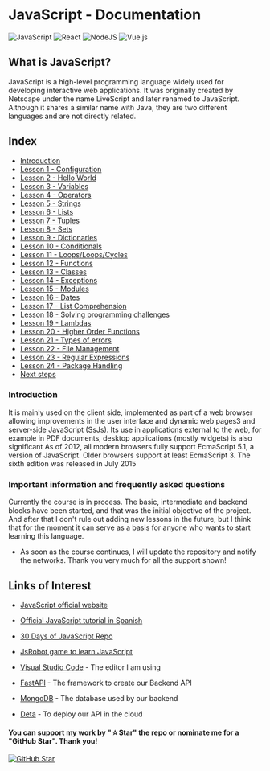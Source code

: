 # JavaScript - Documentation

![JavaScript](https://img.shields.io/badge/javascript-%23323330.svg?style=for-the-badge&logo=javascript&logoColor=%23F7DF1E)
![React](https://img.shields.io/badge/react-%2320232a.svg?style=for-the-badge&logo=react&logoColor=%2361DAFB)
![NodeJS](https://img.shields.io/badge/node.js-6DA55F?style=for-the-badge&logo=node.js&logoColor=white)
![Vue.js](https://img.shields.io/badge/vuejs-%2335495e.svg?style=for-the-badge&logo=vuedotjs&logoColor=%234FC08D)

## What is JavaScript?

JavaScript is a high-level programming language widely used for developing interactive web applications. It was originally created by Netscape under the name LiveScript and later renamed to JavaScript. Although it shares a similar name with Java, they are two different languages and are not directly related.

## Index
* [Introduction](https://youtu.be/Kp4Mvapo5kc)
* [Lesson 1 - Configuration](https://youtu.be/Kp4Mvapo5kc?t=850)
* [Lesson 2 - Hello World](https://youtu.be/Kp4Mvapo5kc?t=1518)
* [Lesson 3 - Variables](https://youtu.be/Kp4Mvapo5kc?t=2938)
* [Lesson 4 - Operators](https://youtu.be/Kp4Mvapo5kc?t=5665)
* [Lesson 5 - Strings](https://youtu.be/Kp4Mvapo5kc?t=8643)
* [Lesson 6 - Lists](https://youtu.be/Kp4Mvapo5kc?t=10872)
* [Lesson 7 - Tuples](https://youtu.be/Kp4Mvapo5kc?t=14711)
* [Lesson 8 - Sets](https://youtu.be/Kp4Mvapo5kc?t=16335)
* [Lesson 9 - Dictionaries](https://youtu.be/Kp4Mvapo5kc?t=18506)
* [Lesson 10 - Conditionals](https://youtu.be/Kp4Mvapo5kc?t=21442)
* [Lesson 11 - Loops/Loops/Cycles](https://youtu.be/Kp4Mvapo5kc?t=23822)
* [Lesson 12 - Functions](https://youtu.be/Kp4Mvapo5kc?t=26619)
* [Lesson 13 - Classes](https://youtu.be/Kp4Mvapo5kc?t=29327)
* [Lesson 14 - Exceptions](https://youtu.be/Kp4Mvapo5kc?t=32030)
* [Lesson 15 - Modules](https://youtu.be/Kp4Mvapo5kc?t=34583)
* [Lesson 16 - Dates](https://youtu.be/TbcEqkabAWU?t=202)
* [Lesson 17 - List Comprehension](https://youtu.be/TbcEqkabAWU?t=3239)
* [Lesson 18 - Solving programming challenges](https://youtu.be/TbcEqkabAWU?t=4142)
* [Lesson 19 - Lambdas](https://youtu.be/TbcEqkabAWU?t=9145)
* [Lesson 20 - Higher Order Functions](https://youtu.be/TbcEqkabAWU?t=10172)
* [Lesson 21 - Types of errors](https://youtu.be/TbcEqkabAWU?t=12721)
* [Lesson 22 - File Management](https://youtu.be/TbcEqkabAWU?t=15524)
* [Lesson 23 - Regular Expressions](https://youtu.be/TbcEqkabAWU?t=19762)
* [Lesson 24 - Package Handling](https://youtu.be/TbcEqkabAWU?t=24010)
* [Next steps](https://youtu.be/Kp4Mvapo5kc?t=36390)

### Introduction

It is mainly used on the client side, implemented as part of a web browser allowing improvements in the user interface and dynamic web pages3 and server-side JavaScript (SsJs). Its use in applications external to the web, for example in PDF documents, desktop applications (mostly widgets) is also significant As of 2012, all modern browsers fully support EcmaScript 5.1, a version of JavaScript. Older browsers support at least EcmaScript 3. The sixth edition was released in July 2015

### Important information and frequently asked questions

Currently the course is in process. The basic, intermediate and backend blocks have been started, and that was the initial objective of the project. And after that I don't rule out adding new lessons in the future, but I think that for the moment it can serve as a basis for anyone who wants to start learning this language.

* As soon as the course continues, I will update the repository and notify the networks.
Thank you very much for all the support shown!

## Links of Interest

* [JavaScript official website](https://developer.mozilla.org/en-US/docs/Web/JavaScript)

* [Official JavaScript tutorial in Spanish](https://developer.mozilla.org/es/docs/Web/JavaScript)

* [30 Days of JavaScript Repo](https://github.com/Asabeneh/30-Days-Of-JavaScript)

* [JsRobot game to learn JavaScript](https://lab.reaal.me/jsrobot/#level=1&language=en)

* [Visual Studio Code](https://code.visualstudio.com/) - The editor I am using

* [FastAPI](https://fastapi.tiangolo.com/es/) - The framework to create our Backend API

* [MongoDB](https://www.mongodb.com/) - The database used by our backend

* [Deta](https://www.deta.sh/) - To deploy our API in the cloud

#### You can support my work by "☆Star" the repo or nominate me for a "GitHub Star". Thank you!

[![GitHub Star](https://img.shields.io/badge/GitHub-Nominar_a_star-yellow?style=for-the-badge&logo=github&logoColor=white&labelColor=101010)](https://stars.github.com/nominate/)